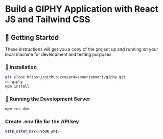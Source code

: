 # Build a GIPHY Application with React JS and Tailwind CSS
## 🚀 Getting Started
These instructions will get you a copy of the project up and running on your local machine for development and testing purposes.

### 🔧 Installation  
```bash
git clone https://github.com/praveenenjamoori/giphy.git
cd giphy
npm install
```

### 🧪 Running the Development Server
```bash
npm run dev
```


### Create .env file for the API key
```bash
VITE_GIPHY_KEY=<YOUR_API>
```

